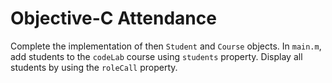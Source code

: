# Objective-C Attendance

Complete the implementation of then `Student` and `Course` objects. In `main.m`, add students to the `codeLab` course using `students` property. Display all students by using the `roleCall` property.

